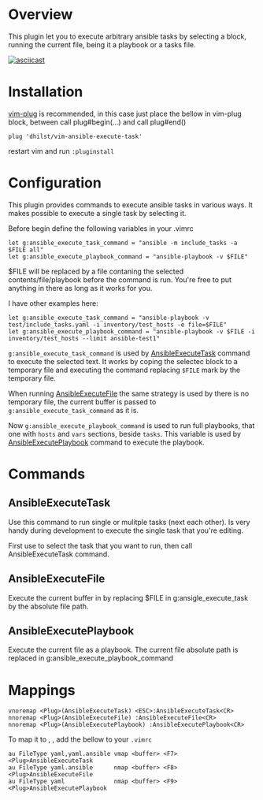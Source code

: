 # Overview

This plugin let you to execute arbitrary ansible tasks by selecting
a block, running the current file, being it a playbook or a
tasks file.

[![asciicast](https://asciinema.org/a/ezgOAViHxSNOjPaNf8vDhEqRx.svg)](https://asciinema.org/a/ezgOAViHxSNOjPaNf8vDhEqRx)

# Installation

[vim-plug](https://github.com/junegunn/vim-plug) is recommended, in this case
just place the bellow in vim-plug block, between call plug#begin(...) and call
plug#end()

`plug 'dhilst/vim-ansible-execute-task'`

restart vim and run `:pluginstall`

# Configuration

This plugin provides commands to execute ansible tasks in various ways. It makes possible
to execute a single task by selecting it.

Before begin define the following variables in your .vimrc

    let g:ansible_execute_task_command = "ansible -m include_tasks -a $FILE all"
    let g:ansible_execute_playbook_command = "ansible-playbook -v $FILE"

$FILE will be replaced by a file contaning the selected contents/file/playbook before
the command is run. You're free to put anything in there as long as it works for you.

I have other examples here:

    let g:ansible_execute_task_command = "ansible-playbook -v test/include_tasks.yaml -i inventory/test_hosts -e file=$FILE"
    let g:ansible_execute_playbook_command = "ansible-playbook -v $FILE -i inventory/test_hosts --limit ansible-test1"

`g:ansible_execute_task_command` is used by [AnsibleExecuteTask](ansibleexecutetask) command to
execute the selected text. It works by coping the selectec block to a temporary
file and executing the command replacing `$FILE` mark by the temporary file.

When running [AnsibleExecuteFile](ansibleexecutefile) the same strategy is used by there is no temporary
file, the current buffer is passed to `g:ansible_execute_task_command` as it is.

Now `g:ansible_execute_playbook_command` is used to run full playbooks, that
one with `hosts` and `vars` sections, beside `tasks`. This variable is used by
[AnsibleExecutePlaybook](ansibleexecuteplaybook) command to execute the playbook.

# Commands

## AnsibleExecuteTask

Use this command to run single or mulitple tasks (next each other). Is very
handy during development to execute the single task that you're editing.

First use <C-v> to select the task that you want to run, then call
AnsibleExecuteTask command.

## AnsibleExecuteFile

Execute the current buffer in by replacing $FILE in g:ansigle_execute_task by
the absolute file path.

## AnsibleExecutePlaybook

Execute the current file as a playbook. The current file absolute path is
replaced in g:ansible_execute_playbook_command


# Mappings

    vnoremap <Plug>(AnsibleExecuteTask) <ESC>:AnsibleExecuteTask<CR>
    nnoremap <Plug>(AnsibleExecuteFile) :AnsibleExecuteFile<CR>
    nnoremap <Plug>(AnsibleExecutePlaybook) :AnsibleExecutePlaybook<CR>

To map it to <F7>, <F8>, <F9> add the bellow to your `.vimrc`

    au FileType yaml,yaml.ansible vmap <buffer> <F7> <Plug>AnsibleExecuteTask
    au FileType yaml.ansible      nmap <buffer> <F8> <Plug>AnsibleExecuteFile
    au FileType yaml              nmap <buffer> <F9> <Plug>AnsibleExecutePlaybook

